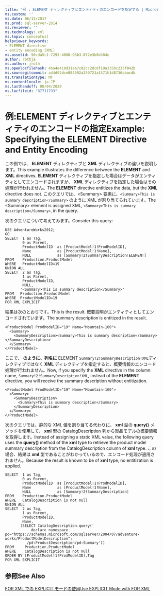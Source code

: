```yaml
---
title: '例 : ELEMENT ディレクティブとエンティティのエンコードを指定する | Microsoft Docs'
ms.custom: ''
ms.date: 06/13/2017
ms.prod: sql-server-2014
ms.reviewer: ''
ms.technology: xml
ms.topic: conceptual
helpviewer_keywords:
- ELEMENT directive
- entity encoding [XML]
ms.assetid: 50cda5c1-7293-4080-93b3-872e3b8d484e
author: rothja
ms.author: jroth
ms.openlocfilehash: 4ba4e419d31aa7c02cc2dc8f19a3350c233f042b
ms.sourcegitcommit: ad4d92dce894592a259721a1571b1d8736abacdb
ms.translationtype: MT
ms.contentlocale: ja-JP
ms.lasthandoff: 08/04/2020
ms.locfileid: "87711793"
---
```

# <a name="example-specifying-the-element-directive-and-entity-encoding"></a><span data-ttu-id="b6d53-102">例:ELEMENT ディレクティブとエンティティのエンコードの指定</span><span class="sxs-lookup"><span data-stu-id="b6d53-102">Example: Specifying the ELEMENT Directive and Entity Encoding</span></span>
  <span data-ttu-id="b6d53-103">この例では、 **ELEMENT** ディレクティブと **XML** ディレクティブの違いを説明します。</span><span class="sxs-lookup"><span data-stu-id="b6d53-103">This example illustrates the difference between the **ELEMENT** and **XML** directives.</span></span> <span data-ttu-id="b6d53-104">**ELEMENT** ディレクティブを指定した場合はデータがエンティティとしてエンコードされますが、 **XML** ディレクティブを指定した場合はその処理が行われません。</span><span class="sxs-lookup"><span data-stu-id="b6d53-104">The **ELEMENT** directive entitizes the data, but the **XML** directive does not.</span></span> <span data-ttu-id="b6d53-105">このクエリでは、\<Summary> 要素に、`<Summary>This is summary description</Summary>` のように XML が割り当てられています。</span><span class="sxs-lookup"><span data-stu-id="b6d53-105">The \<Summary> element is assigned XML, `<Summary>This is summary description</Summary>`, in the query.</span></span>  
  
 <span data-ttu-id="b6d53-106">次のクエリについて考えてみます。</span><span class="sxs-lookup"><span data-stu-id="b6d53-106">Consider this query:</span></span>  
  
```  
USE AdventureWorks2012;  
GO  
SELECT  1 as Tag,  
        0 as Parent,  
        ProductModelID  as [ProductModel!1!ProdModelID],  
        Name            as [ProductModel!1!Name],  
        NULL            as [Summary!2!SummaryDescription!ELEMENT]  
FROM    Production.ProductModel  
WHERE   ProductModelID=19  
UNION ALL  
SELECT  2 as Tag,  
        1 as Parent,  
        ProductModelID,  
        NULL,  
       '<Summary>This is summary description</Summary>'  
FROM   Production.ProductModel  
WHERE  ProductModelID=19  
FOR XML EXPLICIT  
```  
  
 <span data-ttu-id="b6d53-107">結果は次のとおりです。</span><span class="sxs-lookup"><span data-stu-id="b6d53-107">This is the result.</span></span> <span data-ttu-id="b6d53-108">概要説明がエンティティとしてエンコードされています。</span><span class="sxs-lookup"><span data-stu-id="b6d53-108">The summary description is entitized in the result.</span></span>  
  
```  
<ProductModel ProdModelID="19" Name="Mountain-100">  
  <Summary>  
    <SummaryDescription><Summary>This is summary description</Summary></SummaryDescription>  
  </Summary>  
</ProductModel>  
```  
  
 <span data-ttu-id="b6d53-109">ここで、 **のように、列名に** ELEMENT `Summary!2!SummaryDescription!XML`ディレクティブではなく **XML** ディレクティブを指定すると、概要情報のエンコード処理が行われません。</span><span class="sxs-lookup"><span data-stu-id="b6d53-109">Now, if you specify the **XML** directive in the column name, `Summary!2!SummaryDescription!XML`, instead of the **ELEMENT** directive, you will receive the summary description without entitization.</span></span>  
  
```  
<ProductModel ProdModelID="19" Name="Mountain-100">  
  <Summary>  
    <SummaryDescription>  
      <Summary>This is summary description</Summary>  
    </SummaryDescription>  
  </Summary>  
</ProductModel>  
```  
  
 <span data-ttu-id="b6d53-110">次のクエリでは、静的な XML 値を割り当てる代わりに、 **xml** 型の **query()** メソッドを使用して、 **xml** 型の CatalogDescription 列から製品モデルの概要情報を取得します。</span><span class="sxs-lookup"><span data-stu-id="b6d53-110">Instead of assigning a static XML value, the following query uses the **query()** method of the **xml** type to retrieve the product model summary description from the CatalogDescription column of **xml** type.</span></span> <span data-ttu-id="b6d53-111">この場合、結果は **xml** 型であることがわかっているので、エンコード処理が適用されません。</span><span class="sxs-lookup"><span data-stu-id="b6d53-111">Because the result is known to be of **xml** type, no entitization is applied.</span></span>  
  
```  
SELECT  1 as Tag,  
        0 as Parent,  
        ProductModelID  as [ProductModel!1!ProdModelID],  
        Name            as [ProductModel!1!Name],  
        NULL            as [Summary!2!SummaryDescription]  
FROM    Production.ProductModel  
WHERE   CatalogDescription is not null  
UNION ALL  
SELECT  2 as Tag,  
        1 as Parent,  
        ProductModelID,  
        Name,  
       (SELECT CatalogDescription.query('  
            declare namespace pd="https://schemas.microsoft.com/sqlserver/2004/07/adventure-works/ProductModelDescription";  
          /pd:ProductDescription/pd:Summary'))  
FROM     Production.ProductModel  
WHERE    CatalogDescription is not null  
ORDER BY [ProductModel!1!ProdModelID],Tag  
FOR XML EXPLICIT  
```  
  
## <a name="see-also"></a><span data-ttu-id="b6d53-112">参照</span><span class="sxs-lookup"><span data-stu-id="b6d53-112">See Also</span></span>  
 [<span data-ttu-id="b6d53-113">FOR XML での EXPLICIT モードの使用</span><span class="sxs-lookup"><span data-stu-id="b6d53-113">Use EXPLICIT Mode with FOR XML</span></span>](use-explicit-mode-with-for-xml.md)  
  
  
